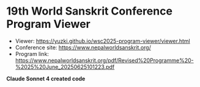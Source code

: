 # 19th World Sanskrit Conference Program Viewer

- Viewer: https://yuzki.github.io/wsc2025-program-viewer/viewer.html
- Conference site: https://www.nepalworldsanskrit.org/
- Program link: https://www.nepalworldsanskrit.org/pdf/Revised%20Programme%20-%2025%20June_20250625101223.pdf

**Claude Sonnet 4 created code**
